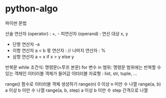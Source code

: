 # python-algo

파이썬 문법

산술 연산자 (operator) : +, -
피연산자 (operand) : 연산 대상 x, y
- 단항 연산자
    -a
- 이항 연산자
    a < b
    몫 연산자 : //
    나머지 연산자 : %
- 삼항 연산자
    a = x if x > y else y

반복문
    while 조건식: 명령문(=루프 본문)
    for 변수 in 범위: 명령문
        범위에는 반복할 수 있는 객체인 이터러블 객체가 들어감
        이터러블 자료형 : list, str, tuple, ...

range() 함수로 이터러블 객체 생성하기
    range(n)            0 이상 n 미만 수 나열
    range(a, b)         a 이상 b 미만 수 나열
    range(a, b, step)   a 이상 b 미만 수 step 간격으로 나열

